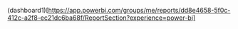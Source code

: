 (dashboard1)[https://app.powerbi.com/groups/me/reports/dd8e4658-5f0c-412c-a2f8-ec21dc6ba68f/ReportSection?experience=power-bi]
